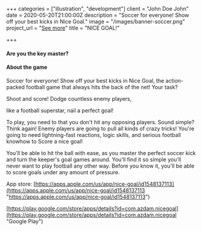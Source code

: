 +++
categories = ["illustration", "development"]
client = "John Doe John"
date = 2020-05-20T21:00:00Z
description = "Soccer for everyone! Show off your best kicks in Nice Goal."
image = "/images/banner-soccer.png"
project_url = "[See more](https://play.google.com/store/apps/details?id=com.azdam.nicegoal)"
title = "NICE GOAL!"

+++
#### Are you the key master?

#### About the game

Soccer for everyone! Show off your best kicks in Nice Goal, the action-packed football game that always hits the back of the net! Your task?

Shoot and score! Dodge countless enemy players,

like a football superstar, nail a perfect goal!

To play, you need to that you don't hit any opposing players. Sound simple? Think again! Enemy players are going to pull all kinds of crazy tricks! You're going to need lightning-fast reactions, logic skills, and serious football knowhow to Score a nice goal!

You'll be able to hit the ball with ease, as you master the perfect soccer kick and turn the keeper's goal games around. You'll find it so simple you'll never want to play football any other way. Before you know it, you'll be able to score goals under any amount of pressure.

App store: [https://apps.apple.com/us/app/nice-goal/id1548137113](https://apps.apple.com/us/app/nice-goal/id1548137113 "https://apps.apple.com/us/app/nice-goal/id1548137113")

[https://play.google.com/store/apps/details?id=com.azdam.nicegoal](https://play.google.com/store/apps/details?id=com.azdam.nicegoal "Google Play")